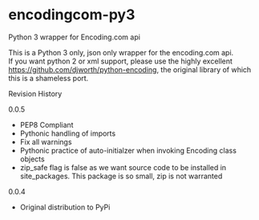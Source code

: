 encodingcom-py3
===============

Python 3 wrapper for Encoding.com api

This is a Python 3 only, json only wrapper for the encoding.com api.  
If you want python 2 or xml support, please use the highly excellent https://github.com/djworth/python-encoding, the original library of which this is a shameless port.


Revision History

0.0.5
* PEP8 Compliant
* Pythonic handling of imports
* Fix all warnings
* Pythonic practice of auto-initialzer when invoking Encoding class objects
* zip_safe flag is false as we want source code to be installed in site_packages.
  This package is so small, zip is not warranted


0.0.4
* Original distribution to PyPi


